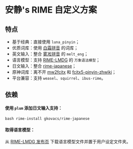 # 安静's RIME 自定义方案

## 特点

- 基于经典：直接使用 `luna_pinyin`；
- 优质词库：使用 [白霜拼音](https://github.com/gaboolic/rime-frost) 的词库；
- 英文输入：整合 [雾凇拼音](https://github.com/iDvel/rime-ice) 的 `melt_eng`；
- 语言模型：支持 [RIME-LMDG](https://github.com/amzxyz/RIME-LMDG) 的 `万象语法模型`；
- 日文输入：整合 [rime-japanese](https://github.com/gkovacs/rime-japanese)；
- 原神词库：离不开 [mw2fcitx](https://github.com/outloudvi/mw2fcitx) 和 [fcitx5-pinyin-zhwiki](https://github.com/felixonmars/fcitx5-pinyin-zhwiki)；
- 平台兼容：支持 `weasel`、`squirrel`、`ibus-rime`。

## 依赖

#### 使用 `plum` 添加日文输入支持：

```shell
bash rime-install gkovacs/rime-japanese
```

#### 取得语言模型：
从 [RIME-LMDG 发布页](https://github.com/amzxyz/RIME-LMDG/releases) 下载语言模型文件并置于用户设定文件夹。